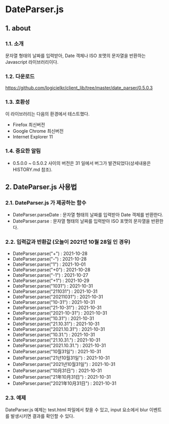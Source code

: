 # DateParser.js

## 1. about

### 1.1. 소개 

문자열 형태의 날짜를 입력받아, Date 객체나 ISO 포맷의 문자열을 반환하는 Javascript 라이브러리이다.

### 1.2. 다운로드

https://github.com/logicielkr/client_lib/tree/master/date_parser/0.5.0.3

### 1.3. 호환성

이 라이브러리는 다음의 환경에서 테스트했다.

- Firefox 최신버전
- Google Chrome 최신버전
- Internet Explorer 11

### 1.4. 중요한 알림

- 0.5.0.0 ~ 0.5.0.2 사이의 버전은 31 일에서 버그가 발견되었다(상세내용은 HISTORY.md 참조).

## 2. DateParser.js 사용법

### 2.1. DateParser.js 가 제공하는 함수

- DateParser.parseDate : 문자열 형태의 날짜를 입력받아 Date 객체를 반환한다.
- DateParser.parse : 문자열 형태의 날짜를 입력받아 ISO 포맷의 문자열을 반환한다.

### 2.2. 입력값과 반환값 (오늘이 2021년 10월 28일 인 경우)

- DateParser.parse("+") : 2021-10-28
- DateParser.parse("-") : 2021-10-28
- DateParser.parse("1") : 2021-10-01
- DateParser.parse("+0") : 2021-10-28
- DateParser.parse("-1") : 2021-10-27
- DateParser.parse("+1") : 2021-10-29
- DateParser.parse("1031") : 2021-10-31
- DateParser.parse("211031") : 2021-10-31
- DateParser.parse("20211031") : 2021-10-31
- DateParser.parse("10-31") : 2021-10-31
- DateParser.parse("21-10-31") : 2021-10-31
- DateParser.parse("2021-10-31") : 2021-10-31
- DateParser.parse("10.31") : 2021-10-31
- DateParser.parse("21.10.31") : 2021-10-31
- DateParser.parse("2021.10.31") : 2021-10-31
- DateParser.parse("10.31.") : 2021-10-31
- DateParser.parse("21.10.31.") : 2021-10-31
- DateParser.parse("2021.10.31.") : 2021-10-31
- DateParser.parse("10월31일") : 2021-10-31
- DateParser.parse("21년10월31일") : 2021-10-31
- DateParser.parse("2021년10월31일") : 2021-10-31
- DateParser.parse("10月31日") : 2021-10-31
- DateParser.parse("21年10月31日") : 2021-10-31
- DateParser.parse("2021年10月31日") : 2021-10-31

### 2.3. 예제

DateParser.js 예제는 test.html 파일에서 찾을 수 있고, input 요소에서 blur 이벤트를 발생시키면 결과를 확인할 수 있다.

